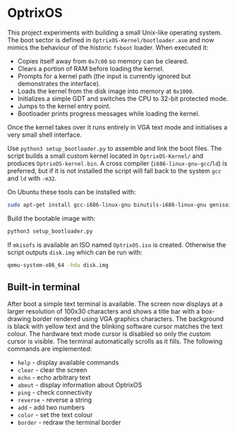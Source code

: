# OptrixOS

This project experiments with building a small Unix-like operating system. The
boot sector is defined in `OptrixOS-Kernel/bootloader.asm` and now mimics the
behaviour of the historic `fsboot` loader. When executed it:

- Copies itself away from `0x7c00` so memory can be cleared.
- Clears a portion of RAM before loading the kernel.
- Prompts for a kernel path (the input is currently ignored but demonstrates
  the interface).
- Loads the kernel from the disk image into memory at `0x1000`.
- Initializes a simple GDT and switches the CPU to 32-bit protected mode.
- Jumps to the kernel entry point.
- Bootloader prints progress messages while loading the kernel.

Once the kernel takes over it runs entirely in VGA text mode and
initialises a very small shell interface.

Use `python3 setup_bootloader.py` to assemble and link the boot files. The
script builds a small custom kernel located in `OptrixOS-Kernel/` and produces
`OptrixOS-kernel.bin`. A cross compiler (`i686-linux-gnu-gcc`/`ld`) is preferred,
but if it is not installed the script will fall back to the system `gcc` and
`ld` with `-m32`.



On Ubuntu these tools can be installed with:

```bash
sudo apt-get install gcc-i686-linux-gnu binutils-i686-linux-gnu genisoimage
```

Build the bootable image with:

```bash
python3 setup_bootloader.py
```

If `mkisofs` is available an ISO named `OptrixOS.iso` is created. Otherwise the
script outputs `disk.img` which can be run with:

```bash
qemu-system-x86_64 -hda disk.img
```

## Built-in terminal

After boot a simple text terminal is available. The screen now displays at a
larger resolution of 100x30 characters and shows a title bar with a
box-drawing border rendered using VGA graphics characters. The background is
black with yellow text and the blinking software cursor matches the text
colour. The hardware text mode cursor is disabled so only the custom cursor is
visible. The terminal automatically scrolls as it fills. The following
commands are implemented:

* `help`    - display available commands
* `clear`   - clear the screen
* `echo`    - echo arbitrary text
* `about`   - display information about OptrixOS
* `ping`    - check connectivity
* `reverse` - reverse a string
* `add`     - add two numbers
* `color`   - set the text colour
* `border`  - redraw the terminal border

